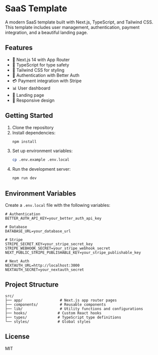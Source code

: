# SaaS Template

A modern SaaS template built with Next.js, TypeScript, and Tailwind CSS. This template includes user management, authentication, payment integration, and a beautiful landing page.

## Features

- 🚀 Next.js 14 with App Router
- 💎 TypeScript for type safety
- 🎨 Tailwind CSS for styling
- 🔐 Authentication with Better Auth
- 💳 Payment integration with Stripe
- 📊 User dashboard
- 🎯 Landing page
- 📱 Responsive design

## Getting Started

1. Clone the repository
2. Install dependencies:
   ```bash
   npm install
   ```
3. Set up environment variables:
   ```bash
   cp .env.example .env.local
   ```
4. Run the development server:
   ```bash
   npm run dev
   ```

## Environment Variables

Create a `.env.local` file with the following variables:

```env
# Authentication
BETTER_AUTH_API_KEY=your_better_auth_api_key

# Database
DATABASE_URL=your_database_url

# Stripe
STRIPE_SECRET_KEY=your_stripe_secret_key
STRIPE_WEBHOOK_SECRET=your_stripe_webhook_secret
NEXT_PUBLIC_STRIPE_PUBLISHABLE_KEY=your_stripe_publishable_key

# Next Auth
NEXTAUTH_URL=http://localhost:3000
NEXTAUTH_SECRET=your_nextauth_secret
```

## Project Structure

```
src/
├── app/                 # Next.js app router pages
├── components/          # Reusable components
├── lib/                 # Utility functions and configurations
├── hooks/              # Custom React hooks
├── types/              # TypeScript type definitions
└── styles/             # Global styles
```

## License

MIT
